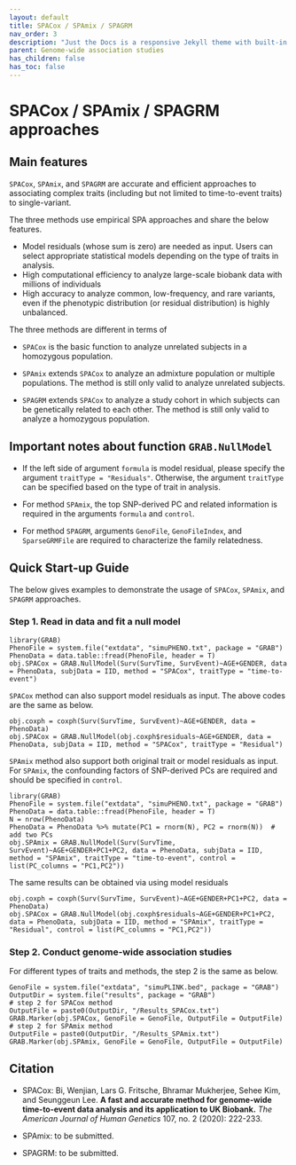 ```yaml
---
layout: default
title: SPACox / SPAmix / SPAGRM
nav_order: 3
description: "Just the Docs is a responsive Jekyll theme with built-in search that is easily customizable and hosted on GitHub Pages."
parent: Genome-wide association studies
has_children: false
has_toc: false
---
```


# SPACox / SPAmix / SPAGRM approaches

## Main features

```SPACox```, ```SPAmix```, and ```SPAGRM``` are accurate and efficient approaches to associating complex traits (including but not limited to time-to-event traits) to single-variant.

The three methods use empirical SPA approaches and share the below features.

- Model residuals (whose sum is zero) are needed as input. Users can select appropriate statistical models depending on the type of traits in analysis.
- High computational efficiency to analyze large-scale biobank data with millions of individuals
- High accuracy to analyze common, low-frequency, and rare variants, even if the phenotypic distribution (or residual distribution) is highly unbalanced.

The three methods are different in terms of

- ```SPACox``` is the basic function to analyze unrelated subjects in a homozygous population.

- ```SPAmix``` extends ```SPACox``` to analyze an admixture population or multiple populations. The method is still only valid to analyze unrelated subjects.

- ```SPAGRM``` extends ```SPACox``` to analyze a study cohort in which subjects can be genetically related to each other. The method is still only valid to analyze a homozygous population.

## Important notes about function ```GRAB.NullModel```

- If the left side of argument ```formula``` is model residual, please specify the argument ```traitType = "Residuals"```. Otherwise, the argument ```traitType``` can be specified based on the type of trait in analysis.

- For method ```SPAmix```, the top SNP-derived PC and related information is required in the arguments ```formula``` and ```control```.

- For method ```SPAGRM```, arguments ```GenoFile```, ```GenoFileIndex```, and ```SparseGRMFile``` are required to characterize the family relatedness.

## Quick Start-up Guide
The below gives examples to demonstrate the usage of ```SPACox```, ```SPAmix```, and ```SPAGRM``` approaches.

### Step 1. Read in data and fit a null model

```
library(GRAB)
PhenoFile = system.file("extdata", "simuPHENO.txt", package = "GRAB")
PhenoData = data.table::fread(PhenoFile, header = T)
obj.SPACox = GRAB.NullModel(Surv(SurvTime, SurvEvent)~AGE+GENDER, data = PhenoData, subjData = IID, method = "SPACox", traitType = "time-to-event")
```

```SPACox``` method can also support model residuals as input. The above codes are the same as below.

```
obj.coxph = coxph(Surv(SurvTime, SurvEvent)~AGE+GENDER, data = PhenoData)
obj.SPACox = GRAB.NullModel(obj.coxph$residuals~AGE+GENDER, data = PhenoData, subjData = IID, method = "SPACox", traitType = "Residual")
```

```SPAmix``` method also support both original trait or model residuals as input. For ```SPAmix```, the confounding factors of SNP-derived PCs are required and should be specified in ```control```.

```
library(GRAB)
PhenoFile = system.file("extdata", "simuPHENO.txt", package = "GRAB")
PhenoData = data.table::fread(PhenoFile, header = T)
N = nrow(PhenoData)
PhenoData = PhenoData %>% mutate(PC1 = rnorm(N), PC2 = rnorm(N))  # add two PCs
obj.SPAmix = GRAB.NullModel(Surv(SurvTime, SurvEvent)~AGE+GENDER+PC1+PC2, data = PhenoData, subjData = IID, method = "SPAmix", traitType = "time-to-event", control = list(PC_columns = "PC1,PC2"))
```

The same results can be obtained via using model residuals

```
obj.coxph = coxph(Surv(SurvTime, SurvEvent)~AGE+GENDER+PC1+PC2, data = PhenoData)
obj.SPACox = GRAB.NullModel(obj.coxph$residuals~AGE+GENDER+PC1+PC2, data = PhenoData, subjData = IID, method = "SPAmix", traitType = "Residual", control = list(PC_columns = "PC1,PC2"))
```

### Step 2. Conduct genome-wide association studies

For different types of traits and methods, the step 2 is the same as below.

```
GenoFile = system.file("extdata", "simuPLINK.bed", package = "GRAB")
OutputDir = system.file("results", package = "GRAB")
# step 2 for SPACox method
OutputFile = paste0(OutputDir, "/Results_SPACox.txt")
GRAB.Marker(obj.SPACox, GenoFile = GenoFile, OutputFile = OutputFile)
# step 2 for SPAmix method
OutputFile = paste0(OutputDir, "/Results_SPAmix.txt")
GRAB.Marker(obj.SPAmix, GenoFile = GenoFile, OutputFile = OutputFile)
```


## Citation

- SPACox: Bi, Wenjian, Lars G. Fritsche, Bhramar Mukherjee, Sehee Kim, and Seunggeun Lee. **A fast and accurate method for genome-wide time-to-event data analysis and its application to UK Biobank.** *The American Journal of Human Genetics* 107, no. 2 (2020): 222-233.

- SPAmix: to be submitted.

- SPAGRM: to be submitted.